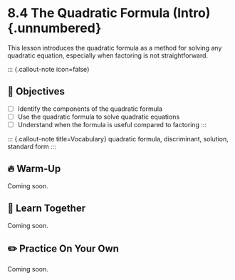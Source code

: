 #  8.4 The Quadratic Formula (Intro) {.unnumbered}

This lesson introduces the quadratic formula as a method for solving any quadratic equation, especially when factoring is not straightforward.

::: {.callout-note icon=false}
## 🎯 Objectives
- [ ] Identify the components of the quadratic formula
- [ ] Use the quadratic formula to solve quadratic equations
- [ ] Understand when the formula is useful compared to factoring
:::

::: {.callout-note title=Vocabulary}
quadratic formula, discriminant, solution, standard form
:::

## 🔥 Warm-Up
Coming soon.

## 🧠 Learn Together
Coming soon.

## ✏️ Practice On Your Own
Coming soon.
